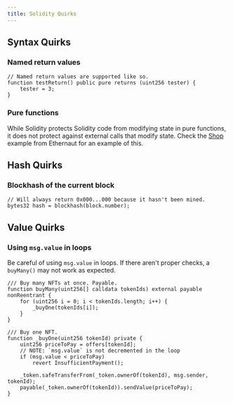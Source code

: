 ```yaml
---
title: Solidity Quirks
---
```


## Syntax Quirks

### Named return values

```solidity
// Named return values are supported like so.
function testReturn() public pure returns (uint256 tester) {
    tester = 3;
}
```

### Pure functions

While Solidity protects Solidity code from modifying state in pure functions, it does not protect against external calls that modify state. Check the [Shop](https://ethernaut.openzeppelin.com/level/0x691eeA9286124c043B82997201E805646b76351a) example from Ethernaut for an example of this.

## Hash Quirks

### Blockhash of the current block

```solidity
// Will always return 0x000...000 because it hasn't been mined.
bytes32 hash = blockhash(block.number);
```

## Value Quirks

### Using `msg.value` in loops

Be careful of using `msg.value` in loops. If there aren't proper checks, a `buyMany()` may not work as expected.

```solidity title="BuggyBuy.sol"
/// Buy many NFTs at once. Payable.
function buyMany(uint256[] calldata tokenIds) external payable nonReentrant {
    for (uint256 i = 0; i < tokenIds.length; i++) {
        _buyOne(tokenIds[i]);
    }
}

/// Buy one NFT.
function _buyOne(uint256 tokenId) private {
    uint256 priceToPay = offers[tokenId];
    // NOTE: `msg.value` is not decremented in the loop
    if (msg.value < priceToPay)
        revert InsufficientPayment();

    _token.safeTransferFrom(_token.ownerOf(tokenId), msg.sender, tokenId);
    payable(_token.ownerOf(tokenId)).sendValue(priceToPay);
}
```